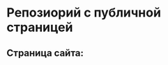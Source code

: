 # Репозиорий с публичной страницей

## Страница сайта:
<!-- Вставить ссылку на публичную страницу -->
